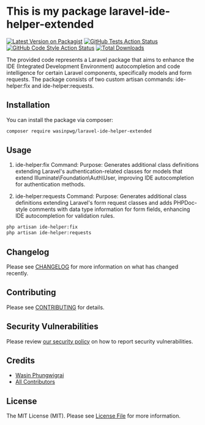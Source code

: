 # This is my package laravel-ide-helper-extended

[![Latest Version on Packagist](https://img.shields.io/packagist/v/wasinpwg/laravel-ide-helper-extended.svg?style=flat-square)](https://packagist.org/packages/wasinpwg/laravel-ide-helper-extended)
[![GitHub Tests Action Status](https://img.shields.io/github/actions/workflow/status/Plong-Wasin/laravel-ide-helper-extended/run-tests.yml?branch=main&label=tests&style=flat-square)](https://github.com/Plong-Wasin/laravel-ide-helper-extended/actions?query=workflow%3Arun-tests+branch%3Amain)
[![GitHub Code Style Action Status](https://img.shields.io/github/actions/workflow/status/Plong-Wasin/laravel-ide-helper-extended/fix-php-code-style-issues.yml?branch=main&label=code%20style&style=flat-square)](https://github.com/Plong-Wasin/laravel-ide-helper-extended/actions?query=workflow%3A"Fix+PHP+code+style+issues"+branch%3Amain)
[![Total Downloads](https://img.shields.io/packagist/dt/wasinpwg/laravel-ide-helper-extended.svg?style=flat-square)](https://packagist.org/packages/wasinpwg/laravel-ide-helper-extended)


The provided code represents a Laravel package that aims to enhance the IDE (Integrated Development Environment) autocompletion and code intelligence for certain Laravel components, specifically models and form requests. The package consists of two custom artisan commands: ide-helper:fix and ide-helper:requests.

## Installation

You can install the package via composer:

```bash
composer require wasinpwg/laravel-ide-helper-extended
```

## Usage
1. ide-helper:fix Command:
Purpose: Generates additional class definitions extending Laravel's authentication-related classes for models that extend Illuminate\Foundation\Auth\User, improving IDE autocompletion for authentication methods.

2. ide-helper:requests Command:
Purpose: Generates additional class definitions extending Laravel's form request classes and adds PHPDoc-style comments with data type information for form fields, enhancing IDE autocompletion for validation rules.
```bash
php artisan ide-helper:fix
php artisan ide-helper:requests
```

## Changelog

Please see [CHANGELOG](CHANGELOG.md) for more information on what has changed recently.

## Contributing

Please see [CONTRIBUTING](CONTRIBUTING.md) for details.

## Security Vulnerabilities

Please review [our security policy](../../security/policy) on how to report security vulnerabilities.

## Credits

- [Wasin Phungwigrai](https://github.com/Plong-Wasin)
- [All Contributors](../../contributors)

## License

The MIT License (MIT). Please see [License File](LICENSE.md) for more information.

